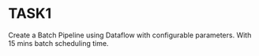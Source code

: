 # TASK1
Create a Batch Pipeline using Dataflow with configurable parameters. With 15 mins batch scheduling time.
